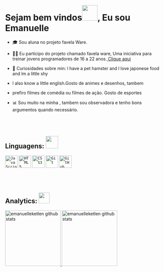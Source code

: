 <!-- Presentation -->
<h1 align= left>Sejam bem vindos<img src="https://em-content.zobj.net/source/microsoft-teams/337/waving-hand_1f44b.png" width="50px">, Eu sou Emanuelle </h1>

- 🎓 Sou aluna no projeto favela Ware.

- 👨‍🏫 Eu participo do projeto chamado favela ware, Uma iniciativa para treinar jovens programadores de 16 a 22 anos.<a href="https://favelaware.animahub.com.br/sobre" target="blank"> Clique aqui</a>

- 🚀 Curiosidades sobre min: l have a pet hamster and l love japonese food and lm a little shy
- l also know a little english.Gosto de animes e desenhos, tambem
- prefiro filmes de comédia ou filmes de ação. Gosto de esportes 

- 📊 Sou muito na minha , tambem sou observadora e tenho bons argumentos quando necessário.

<br><br>

<!-- Skills -->
<h2 align="left"> Linguagens: <img src="https://em-content.zobj.net/source/microsoft-teams/337/man-technologist_1f468-200d-1f4bb.png" width="40px"> </h2>

<code><img width="40px" src="https://cdn.jsdelivr.net/gh/devicons/devicon/icons/javascript/javascript-original.svg" title = "JavaScript"/></code>
<code><img width="40px" src="https://cdn.jsdelivr.net/gh/devicons/devicon/icons/html5/html5-original.svg" title = "HTML5"/></code>
<code><img width="40px" src="https://cdn.jsdelivr.net/gh/devicons/devicon/icons/css3/css3-original.svg" title = "CSS3"/></code>
<code><img width="40px" src="https://cdn.jsdelivr.net/gh/devicons/devicon/icons/git/git-original.svg" title = "Git"/></code>
<code><img width="40px" src="https://cdn.jsdelivr.net/gh/devicons/devicon/icons/github/github-original.svg" title = "GitHub"/></code>

<br><br>

<!-- Analitycs -->
<h2>Analytics: <img src="https://gifs.eco.br/wp-content/uploads/2022/10/gifs-de-graficos-0.gif" width="35px"> </h2>
<div align="left">
   <a href="https://github.com/emanuelleketlen">
   <img height="180rem" src="https://github-readme-stats.vercel.app/api?username=emanuelleketlen&show_icons=true&theme=radical" alt="emanuelleketlen github stats"/>    
   <img height="180rem" src="https://github-readme-stats.vercel.app/api/top-langs/?username=emanuelleketlen&count_private=true&show_icons=true&theme=react&layout=compact&langs_count=6" alt="emanuelleketlen github stats"/>   
</div>


